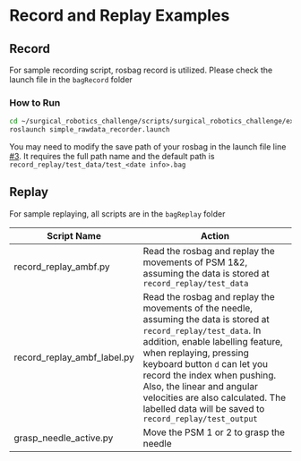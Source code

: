 # Record and Replay Examples

## Record

For sample recording script, rosbag record is utilized. Please check the launch file in the `bagRecord` folder

### How to Run

```bash
cd ~/surgical_robotics_challenge/scripts/surgical_robotics_challenge/examples/record_replay/bagRecord
roslaunch simple_rawdata_recorder.launch
```

You may need to modify the save path of your rosbag in the launch file line [#3](https://github.com/JackHaoyingZhou/surgical_robotics_challenge/blob/devel_2023/scripts/surgical_robotics_challenge/examples/record_replay/bagRecord/simple_rawdata_recorder.launch#L3). It requires the full path name and the default path is `record_replay/test_data/test_<date info>.bag`

## Replay

For sample replaying, all scripts are in the `bagReplay` folder

| Script Name                 | Action                                                                                                                                                                                                                                                                                                                                                                       |
|-----------------------------|------------------------------------------------------------------------------------------------------------------------------------------------------------------------------------------------------------------------------------------------------------------------------------------------------------------------------------------------------------------------------|
| record_replay_ambf.py       | Read the rosbag and replay the movements of PSM 1&2, assuming the data is stored at `record_replay/test_data`                                                                                                                                                                                                                                                                |
| record_replay_ambf_label.py | Read the rosbag and replay the movements of the needle, assuming the data is stored at `record_replay/test_data`. In addition, enable labelling feature, when replaying, pressing keyboard button `d` can let you record the index when pushing. Also, the linear and angular velocities are also calculated. The labelled data will be saved to `record_replay/test_output` |
| grasp_needle_active.py      | Move the PSM 1 or 2 to grasp the needle                                                                                                                                                                                                                                                                                                                                      |


